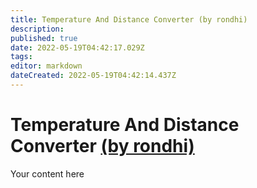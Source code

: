 ```yaml
---
title: Temperature And Distance Converter (by rondhi)
description: 
published: true
date: 2022-05-19T04:42:17.029Z
tags: 
editor: markdown
dateCreated: 2022-05-19T04:42:14.437Z
---
```


# Temperature And Distance Converter [(by rondhi)](https://www.twitch.tv/rondhi)
Your content here